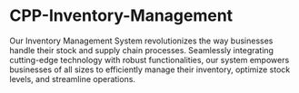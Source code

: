 # CPP-Inventory-Management
 Our Inventory Management System revolutionizes the way businesses handle their stock and supply chain processes. Seamlessly integrating cutting-edge technology with robust functionalities, our system empowers businesses of all sizes to efficiently manage their inventory, optimize stock levels, and streamline operations.
